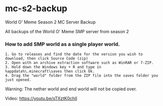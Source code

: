 # mc-s2-backup
World O' Meme Season 2 MC Server Backup

All backups of the World O' Meme SMP server from season 2

### How to add SMP world as a single player world.
```
1. Go to releases and find the date for the version you wish to download, then click Source Code (zip)
2. Open with an archive extraction software such as WinRAR or 7-ZIP.
3. Hold down the Windows key + R and type in %appdata%\.minecraft\saves then click Ok.
4. Drag the "world" folder from the ZIP file into the saves folder you just opened.
```
Warning: The nether world and end world will not be copied over.

Video:
https://youtu.be/sTXztK0chII
